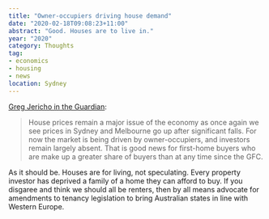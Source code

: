 ```yaml
---
title: "Owner-occupiers driving house demand"
date: "2020-02-18T09:08:23+11:00"
abstract: "Good. Houses are to live in."
year: "2020"
category: Thoughts
tag:
- economics
- housing
- news
location: Sydney
---
```

[Greg Jericho in the Guardian](https://www.theguardian.com/business/grogonomics/2020/feb/18/first-home-buyers-flex-their-muscles-as-investors-lose-their-oomph)\:

> House prices remain a major issue of the economy as once again we see prices in Sydney and Melbourne go up after significant falls. For now the market is being driven by owner-occupiers, and investors remain largely absent. That is good news for first-home buyers who are make up a greater share of buyers than at any time since the GFC.

As it should be. Houses are for living, not speculating. Every property investor has deprived a family of a home they can afford to buy. If you disgaree and think we should all be renters, then by all means advocate for amendments to tenancy legislation to bring Australian states in line with Western Europe.

